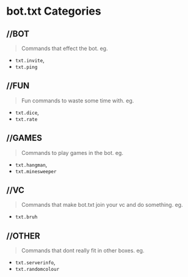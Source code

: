# bot.txt Categories
## **//BOT**
> Commands that effect the bot. eg. 
* `txt.invite`, 
* `txt.ping`
## **//FUN**
> Fun commands to waste some time with. eg. 
* `txt.dice`, 
* `txt.rate`
## **//GAMES**
> Commands to play games in the bot. eg. 
* `txt.hangman`, 
* `txt.minesweeper`
## **//VC**
> Commands that make bot.txt join your vc and do something. eg. 
* `txt.bruh`
## **//OTHER**
> Commands that dont really fit in other boxes. eg. 
* `txt.serverinfo`, 
* `txt.randomcolour`
